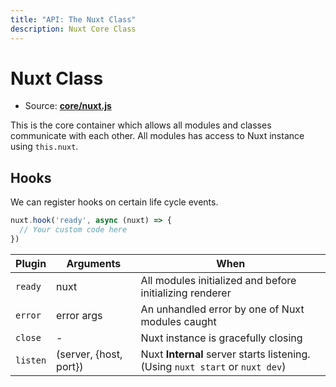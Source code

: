 ```yaml
---
title: "API: The Nuxt Class"
description: Nuxt Core Class
---
```


# Nuxt Class

- Source: **[core/nuxt.js](https://github.com/nuxt/nuxt.js/blob/dev/packages/core/src/nuxt.js)**

This is the core container which allows all modules and classes communicate with each other. All modules has access to Nuxt instance using `this.nuxt`.

## Hooks

We can register hooks on certain life cycle events.

```js
nuxt.hook('ready', async (nuxt) => {
  // Your custom code here
})
```

Plugin   | Arguments              | When
---------|------------------------|------------------------------------------------------------------------------
`ready`  | nuxt                   | All modules initialized and before initializing renderer
`error`  | error args             | An unhandled error by one of Nuxt modules caught
`close`  | -                      | Nuxt instance is gracefully closing
`listen` | (server, {host, port}) | Nuxt **Internal** server starts listening. (Using `nuxt start` or `nuxt dev`)
